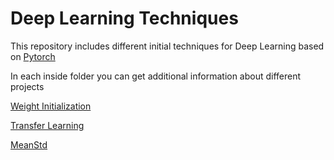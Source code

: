 # Deep Learning Techniques

This repository includes different initial techniques for Deep Learning based on [Pytorch](https://pytorch.org/)

In each inside folder you can get additional information about different projects

[Weight Initialization](https://github.com/Shahrullo/DeepLearningPytorch/tree/main/Weight%20Initialization)

[Transfer Learning](https://github.com/Shahrullo/DeepLearningPytorch/tree/main/TransferLearning)

[MeanStd](https://github.com/Shahrullo/DeepLearningPytorch/tree/main/MeanStd)
